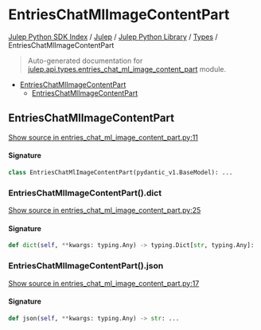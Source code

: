 # EntriesChatMlImageContentPart

[Julep Python SDK Index](../../../README.md#julep-python-sdk-index) / [Julep](../../index.md#julep) / [Julep Python Library](../index.md#julep-python-library) / [Types](./index.md#types) / EntriesChatMlImageContentPart

> Auto-generated documentation for [julep.api.types.entries_chat_ml_image_content_part](../../../../../../../julep/api/types/entries_chat_ml_image_content_part.py) module.

- [EntriesChatMlImageContentPart](#entrieschatmlimagecontentpart)
  - [EntriesChatMlImageContentPart](#entrieschatmlimagecontentpart-1)

## EntriesChatMlImageContentPart

[Show source in entries_chat_ml_image_content_part.py:11](../../../../../../../julep/api/types/entries_chat_ml_image_content_part.py#L11)

#### Signature

```python
class EntriesChatMlImageContentPart(pydantic_v1.BaseModel): ...
```

### EntriesChatMlImageContentPart().dict

[Show source in entries_chat_ml_image_content_part.py:25](../../../../../../../julep/api/types/entries_chat_ml_image_content_part.py#L25)

#### Signature

```python
def dict(self, **kwargs: typing.Any) -> typing.Dict[str, typing.Any]: ...
```

### EntriesChatMlImageContentPart().json

[Show source in entries_chat_ml_image_content_part.py:17](../../../../../../../julep/api/types/entries_chat_ml_image_content_part.py#L17)

#### Signature

```python
def json(self, **kwargs: typing.Any) -> str: ...
```